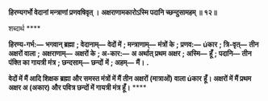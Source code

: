 **हिरण्यगर्भो वेदानां मन्त्राणां प्रणवषिवृत् ।** **अक्षराणामकारोऽस्मि पदानि च्छन्दुसामहम् ॥ १२॥** 

शब्दार्थ **** 

**हिरण्य-गर्भ:—** **भगवान् ब्रह्मा** **; वेदानाम्—** **वेदों में** **; मन्त्राणाम्—** **मंत्रों के** **; प्रणव:—** **úकार** **; त्रि-वृत्—** **तीन अक्षरों वाला** **;** **अक्षराणाम्—** **अक्षरों के** **; अ-कार:—** **अ अर्थात् प्रथम अक्षर** **; अस्मि—** **हूँ** **; पदानि—** **तीन पंक्ति का गायत्री मंत्र** **; छन्दसाम्—** **छन्दों** **में** **; अहम्—** **मैं।** **.** 

**वेदों में मैं आदि शिक्षक ब्रह्मा और समस्त मंत्रों में मैं तीन अक्षरों (मात्राओं) वाला úकार** **हूँ। अक्षरों में मैं प्रथम अक्षर अ (अकार) और पवित्र छन्दों में गायत्री मंत्र हूँ।** **** 
